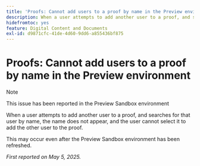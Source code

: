 ```yaml
---
title: 'Proofs: Cannot add users to a proof by name in the Preview environment'
description: When a user attempts to add another user to a proof, and searches for that user by name, the name does not appear, and the user cannot select it to add the other user to the proof.
hidefromtoc: yes
feature: Digital Content and Documents
exl-id: d9871cfc-41de-4d60-9dd6-a855436bf875
---
```

# Proofs: Cannot add users to a proof by name in the Preview environment

>[!NOTE]
>
>This issue has been reported in the Preview Sandbox environment

When a user attempts to add another user to a proof, and searches for that user by name, the name does not appear, and the user cannot select it to add the other user to the proof.

This may occur even after the Preview Sandbox environment has been refreshed.

_First reported on May 5, 2025._
